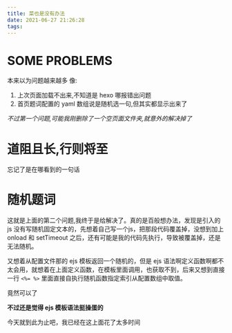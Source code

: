 ```yaml
---
title: 菜也是没有办法
date: 2021-06-27 21:26:28
tags:
---
```

# SOME PROBLEMS

本来以为问题越来越多 像:
1. 上次页面加载不出来,不知道是 hexo 哪报错出问题
2. 首页题词配置的 yaml 数组说是随机选一句,但其实都显示出来了

*不过第一个问题,可能我刚删除了一个空页面文件夹,就意外的解决掉了*

# 道阻且长,行则将至

忘记了是在哪看到的一句话

# 随机题词

这就是上面的第二个问题,我终于是给解决了。真的是百般想办法，发现是引入的 js 没有写随机固定文本的，先想着自己写一个js，把那段代码覆盖掉，没想到加上 onload 和 setTimeout 之后，还有可能是我的代码先执行，导致被覆盖掉，还是无法随机。

又想着从配置文件那的 ejs 模板返回一个随机的，但是 ejs 语法啊定义函数啊都不太会用，就想着在上面定义函数，在模板里面调用，也获取不到，后来又想到直接一行 `<%= %>` 里面直接自执行随机函数指定索引从配置数组中取值。

竟然可以了

**不过还是觉得 ejs 模板语法挺操蛋的**

今天就到此为止吧，我已经在这上面花了太多时间